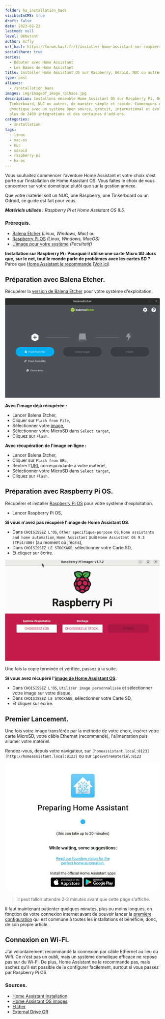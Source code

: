 ```yaml
---
folder: ha_installation_haos
visibleInCMS: true
draft: false
date: 2023-02-22
lastmod: null
level: Débutant
author: mcfly
url_hacf: https://forum.hacf.fr/t/installer-home-assistant-sur-raspberry-pi-ou-autre-sbc-via-hassos/201
socialshare: true
series:
  - Débuter avec Home Assistant
  - Les Bases de Home Assistant
title: Installer Home Assistant OS sur Raspberry, Odroid, NUC ou autres
type: post
aliases:
  - /installation_haos
images: img/imagebf_image_rpihaos.jpg
description: Installons ensemble Home Assistant OS sur Raspberry Pi, Odroid,
  Tinkerboard, NUC ou autres, de manière simple et rapide. Commençons dans la
  domotique avec un système Open source, gratuit, international et évolutif avec
  plus de 2400 intégrations et des centaines d'add-ons.
categories:
  - Installation
tags:
  - linux
  - mac-os
  - nuc
  - odroid
  - raspberry-pi
  - ha-os
---
```

Vous souhaitez commencer l'aventure Home Assistant et votre choix s'est porté sur l'installation de Home Assistant OS. Vous faites le choix de vous concentrer sur votre domotique plutôt que sur la gestion annexe.

Que votre matériel soit un NUC, une Raspberry, une Tinkerboard ou un Odroid, ce guide est fait pour vous.

***Matériels utilisés :*** *Raspberry Pi et Home Assistant OS 8.5.*

### Prérequis.

* [Balena Etcher](https://www.balena.io/etcher/) *(Linux, Windows, Mac)* ou
* [Raspberry Pi OS](https://www.raspberrypi.com/software/) *(Linux, Windows, MacOS)*
* [L'image pour votre système](https://github.com/home-assistant/operating-system/releases) *(Facultatif)*

**Installation sur Raspberry Pi : Pourquoi il utilise une carte Micro SD alors que, sur le net, tout le monde parle de problèmes avec les cartes SD ?** Parce que [Home Assistant le recommande](https://www.home-assistant.io/common-tasks/os/#using-external-data-disk).([Voir ici](/blog/ha_installation_premier_lancement/#déplacer-les-données-utilisateurs-facultatif))

## Préparation avec Balena Etcher.
Récupérer la [version de Balena Etcher](https://www.balena.io/etcher/) pour votre système d'exploitation.

![Image de l'interface de Balena Etcher](img/balena-etcher.png "Interface de Balena Etcher")

**Avec l'image déjà récupérée :**
* Lancer Balena Etcher,
* Cliquer sur `Flash from File`,
* Sélectionner votre [image](https://github.com/home-assistant/operating-system/releases),
* Sélectionner votre MicroSD dans `Select target`,
* Cliquez sur `Flash`.

**Avec récupération de l'image en ligne :**
* Lancer Balena Etcher,
* Cliquer sur `Flash from URL`,
* Rentrer l'[URL](https://www.home-assistant.io/installation/raspberrypi#write-the-image-to-your-boot-media) correspondante à votre matériel,
* Sélectionner votre MicroSD dans `Select target`,
* Cliquez sur `Flash`.

## Préparation avec Raspberry Pi OS.
Récupérer et installer [Raspberry Pi OS](https://www.raspberrypi.com/software/) pour votre système d'exploitation.

* Lancer Raspberry Pi OS,

**Si vous n'avez pas récupéré l'image de Home Assistant OS.**
* Dans `CHOISISSEZ L'OS`, `Other specifique-purpose OS`, `Home assistants and home automation`, `Home Assistant` puis `Home Assistant OS 9.3 (TPi4/400)` (au moment où j'écris),
* Dans `CHOISISSEZ LE STOCKAGE`, sélectionner votre Carte SD,
* Et cliquer sur écrire.

![Interface de Raspberry Pi Imager](img/installation_home_assistant_raspberrypi_imager.gif "Interface de Raspberry Pi Imager")

Une fois la copie terminée et vérifiée, passez à la suite.

**Si vous avez récupéré l'[image de Home Assistant OS](https://github.com/home-assistant/operating-system/releases).**
* Dans `CHOISISSEZ L'OS`, `Utiliser image personnalisée` et sélectionner votre image sur votre disque,
* Dans `CHOISISSEZ LE STOCKAGE`, sélectionner votre Carte SD,
* Et cliquer sur écrire.

## Premier Lancement.
Une fois votre image transférée par la méthode de votre choix, insérer votre carte MicroSD, votre câble Ethernet (recommandé), l'alimentation puis allumer votre matériel.

Rendez-vous, depuis votre navigateur, sur `[homeassistant.local:8123](http://homeassistant.local:8123)` ou sur `ipdevotremateriel:8123`

![Image d'attente du premier lancement de Home Assistant](img/installation_prepring_home_assistant-1-.jpg "Écran d'attente lors du premier lancement de Home Assistant")

> Il peut falloir attendre 2-3 minutes avant que cette page s'affiche.

Il faut maintenant patienter quelques minutes, plus ou moins longues, en fonction de votre connexion internet avant de pouvoir lancer la [première configuration](/ha_installation_premier_lancement) qui est commune à toutes les installations et bénéficie, donc, de son propre article.

## Connexion en Wi-Fi.

J'ai volontairement recommandé la connexion par câble Ethernet au lieu du Wifi. Ce n'est pas un oubli, mais un système domotique efficace ne repose pas sur du Wi-Fi. De plus, Home Assistant ne le recommande pas, mais sachez qu'il est possible de le configurer facilement, surtout si vous passez par Raspberry Pi OS.

### Sources.

* [Home Assistant Installation](https://www.home-assistant.io/hassio/installation/)
* [Home Assistant OS images](https://github.com/home-assistant/operating-system/releases)
* [Etcher](https://www.balena.io/etcher/)
* [External Drive Off](https://www.home-assistant.io/common-tasks/os/#using-external-data-disk)